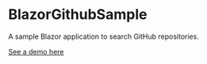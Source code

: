 # BlazorGithubSample

A sample Blazor application to search GitHub repositories.

[See a demo here](https://nosu.github.io/BlazorGitHubSample/)